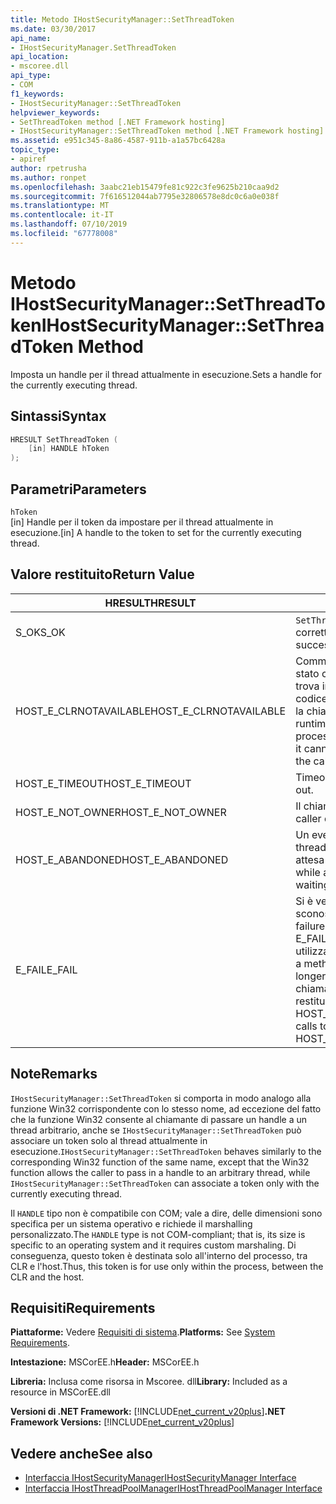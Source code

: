 ```yaml
---
title: Metodo IHostSecurityManager::SetThreadToken
ms.date: 03/30/2017
api_name:
- IHostSecurityManager.SetThreadToken
api_location:
- mscoree.dll
api_type:
- COM
f1_keywords:
- IHostSecurityManager::SetThreadToken
helpviewer_keywords:
- SetThreadToken method [.NET Framework hosting]
- IHostSecurityManager::SetThreadToken method [.NET Framework hosting]
ms.assetid: e951c345-8a86-4587-911b-a1a57bc6428a
topic_type:
- apiref
author: rpetrusha
ms.author: ronpet
ms.openlocfilehash: 3aabc21eb15479fe81c922c3fe9625b210caa9d2
ms.sourcegitcommit: 7f616512044ab7795e32806578e8dc0c6a0e038f
ms.translationtype: MT
ms.contentlocale: it-IT
ms.lasthandoff: 07/10/2019
ms.locfileid: "67778008"
---
```

# <a name="ihostsecuritymanagersetthreadtoken-method"></a><span data-ttu-id="1afc3-102">Metodo IHostSecurityManager::SetThreadToken</span><span class="sxs-lookup"><span data-stu-id="1afc3-102">IHostSecurityManager::SetThreadToken Method</span></span>
<span data-ttu-id="1afc3-103">Imposta un handle per il thread attualmente in esecuzione.</span><span class="sxs-lookup"><span data-stu-id="1afc3-103">Sets a handle for the currently executing thread.</span></span>  
  
## <a name="syntax"></a><span data-ttu-id="1afc3-104">Sintassi</span><span class="sxs-lookup"><span data-stu-id="1afc3-104">Syntax</span></span>  
  
```cpp  
HRESULT SetThreadToken (  
    [in] HANDLE hToken  
);  
```  
  
## <a name="parameters"></a><span data-ttu-id="1afc3-105">Parametri</span><span class="sxs-lookup"><span data-stu-id="1afc3-105">Parameters</span></span>  
 `hToken`  
 <span data-ttu-id="1afc3-106">[in] Handle per il token da impostare per il thread attualmente in esecuzione.</span><span class="sxs-lookup"><span data-stu-id="1afc3-106">[in] A handle to the token to set for the currently executing thread.</span></span>  
  
## <a name="return-value"></a><span data-ttu-id="1afc3-107">Valore restituito</span><span class="sxs-lookup"><span data-stu-id="1afc3-107">Return Value</span></span>  
  
|<span data-ttu-id="1afc3-108">HRESULT</span><span class="sxs-lookup"><span data-stu-id="1afc3-108">HRESULT</span></span>|<span data-ttu-id="1afc3-109">Descrizione</span><span class="sxs-lookup"><span data-stu-id="1afc3-109">Description</span></span>|  
|-------------|-----------------|  
|<span data-ttu-id="1afc3-110">S_OK</span><span class="sxs-lookup"><span data-stu-id="1afc3-110">S_OK</span></span>|<span data-ttu-id="1afc3-111">`SetThreadToken` stato restituito correttamente.</span><span class="sxs-lookup"><span data-stu-id="1afc3-111">`SetThreadToken` returned successfully.</span></span>|  
|<span data-ttu-id="1afc3-112">HOST_E_CLRNOTAVAILABLE</span><span class="sxs-lookup"><span data-stu-id="1afc3-112">HOST_E_CLRNOTAVAILABLE</span></span>|<span data-ttu-id="1afc3-113">Common language runtime (CLR) non è stato caricato in un processo oppure si trova in uno stato in cui non può eseguire codice gestito o elaborare correttamente la chiamata.</span><span class="sxs-lookup"><span data-stu-id="1afc3-113">The common language runtime (CLR) has not been loaded into a process, or the CLR is in a state in which it cannot run managed code or process the call successfully.</span></span>|  
|<span data-ttu-id="1afc3-114">HOST_E_TIMEOUT</span><span class="sxs-lookup"><span data-stu-id="1afc3-114">HOST_E_TIMEOUT</span></span>|<span data-ttu-id="1afc3-115">Timeout della chiamata.</span><span class="sxs-lookup"><span data-stu-id="1afc3-115">The call timed out.</span></span>|  
|<span data-ttu-id="1afc3-116">HOST_E_NOT_OWNER</span><span class="sxs-lookup"><span data-stu-id="1afc3-116">HOST_E_NOT_OWNER</span></span>|<span data-ttu-id="1afc3-117">Il chiamante non possiede il blocco.</span><span class="sxs-lookup"><span data-stu-id="1afc3-117">The caller does not own the lock.</span></span>|  
|<span data-ttu-id="1afc3-118">HOST_E_ABANDONED</span><span class="sxs-lookup"><span data-stu-id="1afc3-118">HOST_E_ABANDONED</span></span>|<span data-ttu-id="1afc3-119">Un evento è stato annullato durante un thread bloccato o fiber è rimasta in attesa su di esso.</span><span class="sxs-lookup"><span data-stu-id="1afc3-119">An event was canceled while a blocked thread or fiber was waiting on it.</span></span>|  
|<span data-ttu-id="1afc3-120">E_FAIL</span><span class="sxs-lookup"><span data-stu-id="1afc3-120">E_FAIL</span></span>|<span data-ttu-id="1afc3-121">Si è verificato un errore irreversibile sconosciuto.</span><span class="sxs-lookup"><span data-stu-id="1afc3-121">An unknown catastrophic failure occurred.</span></span> <span data-ttu-id="1afc3-122">Quando un metodo di E_FAIL viene restituito, CLR non è più utilizzabile all'interno del processo.</span><span class="sxs-lookup"><span data-stu-id="1afc3-122">When a method returns E_FAIL, the CLR is no longer usable within the process.</span></span> <span data-ttu-id="1afc3-123">Le chiamate successive ai metodi di hosting restituiranno HOST_E_CLRNOTAVAILABLE.</span><span class="sxs-lookup"><span data-stu-id="1afc3-123">Subsequent calls to hosting methods return HOST_E_CLRNOTAVAILABLE.</span></span>|  
  
## <a name="remarks"></a><span data-ttu-id="1afc3-124">Note</span><span class="sxs-lookup"><span data-stu-id="1afc3-124">Remarks</span></span>  
 <span data-ttu-id="1afc3-125">`IHostSecurityManager::SetThreadToken` si comporta in modo analogo alla funzione Win32 corrispondente con lo stesso nome, ad eccezione del fatto che la funzione Win32 consente al chiamante di passare un handle a un thread arbitrario, anche se `IHostSecurityManager::SetThreadToken` può associare un token solo al thread attualmente in esecuzione.</span><span class="sxs-lookup"><span data-stu-id="1afc3-125">`IHostSecurityManager::SetThreadToken` behaves similarly to the corresponding Win32 function of the same name, except that the Win32 function allows the caller to pass in a handle to an arbitrary thread, while `IHostSecurityManager::SetThreadToken` can associate a token only with the currently executing thread.</span></span>  
  
 <span data-ttu-id="1afc3-126">Il `HANDLE` tipo non è compatibile con COM; vale a dire, delle dimensioni sono specifica per un sistema operativo e richiede il marshalling personalizzato.</span><span class="sxs-lookup"><span data-stu-id="1afc3-126">The `HANDLE` type is not COM-compliant; that is, its size is specific to an operating system and it requires custom marshaling.</span></span> <span data-ttu-id="1afc3-127">Di conseguenza, questo token è destinata solo all'interno del processo, tra CLR e l'host.</span><span class="sxs-lookup"><span data-stu-id="1afc3-127">Thus, this token is for use only within the process, between the CLR and the host.</span></span>  
  
## <a name="requirements"></a><span data-ttu-id="1afc3-128">Requisiti</span><span class="sxs-lookup"><span data-stu-id="1afc3-128">Requirements</span></span>  
 <span data-ttu-id="1afc3-129">**Piattaforme:** Vedere [Requisiti di sistema](../../../../docs/framework/get-started/system-requirements.md).</span><span class="sxs-lookup"><span data-stu-id="1afc3-129">**Platforms:** See [System Requirements](../../../../docs/framework/get-started/system-requirements.md).</span></span>  
  
 <span data-ttu-id="1afc3-130">**Intestazione:** MSCorEE.h</span><span class="sxs-lookup"><span data-stu-id="1afc3-130">**Header:** MSCorEE.h</span></span>  
  
 <span data-ttu-id="1afc3-131">**Libreria:** Inclusa come risorsa in Mscoree. dll</span><span class="sxs-lookup"><span data-stu-id="1afc3-131">**Library:** Included as a resource in MSCorEE.dll</span></span>  
  
 <span data-ttu-id="1afc3-132">**Versioni di .NET Framework:** [!INCLUDE[net_current_v20plus](../../../../includes/net-current-v20plus-md.md)]</span><span class="sxs-lookup"><span data-stu-id="1afc3-132">**.NET Framework Versions:** [!INCLUDE[net_current_v20plus](../../../../includes/net-current-v20plus-md.md)]</span></span>  
  
## <a name="see-also"></a><span data-ttu-id="1afc3-133">Vedere anche</span><span class="sxs-lookup"><span data-stu-id="1afc3-133">See also</span></span>

- [<span data-ttu-id="1afc3-134">Interfaccia IHostSecurityManager</span><span class="sxs-lookup"><span data-stu-id="1afc3-134">IHostSecurityManager Interface</span></span>](../../../../docs/framework/unmanaged-api/hosting/ihostsecuritymanager-interface.md)
- [<span data-ttu-id="1afc3-135">Interfaccia IHostThreadPoolManager</span><span class="sxs-lookup"><span data-stu-id="1afc3-135">IHostThreadPoolManager Interface</span></span>](../../../../docs/framework/unmanaged-api/hosting/ihostthreadpoolmanager-interface.md)
